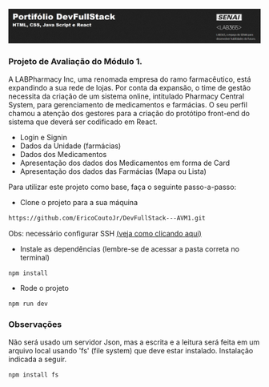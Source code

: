 ![Capa Portifoil DevFullStack](ImagemPortifolio.png)

### Projeto de Avaliação do Módulo 1.

A LABPharmacy Inc, uma renomada empresa do ramo farmacêutico, está expandindo a sua rede de lojas. Por conta da expansão, o time de gestão necessita da criação de um sistema online, intitulado Pharmacy Central System, para gerenciamento de medicamentos e farmácias. O seu perfil chamou a atenção dos gestores para a criação do protótipo front-end do sistema que deverá ser codificado em React.

- Login e Signin
- Dados da Unidade (farmácias)
- Dados dos Medicamentos
- Apresentação dos dados dos Medicamentos em forma de Card
- Apresentação dos dados das Farmácias (Mapa ou Lista)

Para utilizar este projeto como base, faça o seguinte passo-a-passo:

- Clone o projeto para a sua máquina

```bash
https://github.com/EricoCoutoJr/DevFullStack---AVM1.git
```

Obs: necessário configurar SSH [(veja como clicando aqui)](https://www.youtube.com/watch?v=n-H1eFSsugo)

- Instale as dependências (lembre-se de acessar a pasta correta no terminal)

```bash
npm install
```

- Rode o projeto

```bash
npm run dev
```

### Observações

Não será usado um servidor Json, mas a escrita e a leitura será feita em um arquivo local usando 'fs' (file system) que deve estar instalado. Instalação indicada a seguir.

```bash
npm install fs
```
